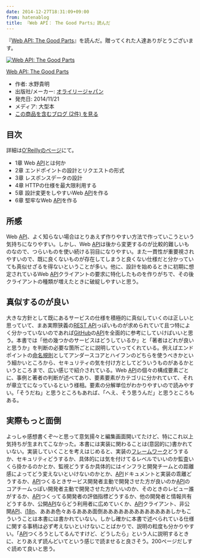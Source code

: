 ```yaml
---
date: 2014-12-27T18:31:09+09:00
from: hatenablog
title: 『Web API： The Good Parts』読んだ
---
```


<p>『<a href="http://www.amazon.co.jp/dp/4873116864/r7kamura-22">Web API: The Good Parts</a>』を読んだ。贈ってくれた人達ありがとうございます。</p>

<p><div class="hatena-asin-detail"><a href="http://www.amazon.co.jp/exec/obidos/ASIN/4873116864/r7kamura-22/"><img src="http://ecx.images-amazon.com/images/I/51GHwTNJgSL._SL160_.jpg" class="hatena-asin-detail-image" alt="Web API: The Good Parts" title="Web API: The Good Parts"></a><div class="hatena-asin-detail-info"><p class="hatena-asin-detail-title"><a href="http://www.amazon.co.jp/exec/obidos/ASIN/4873116864/r7kamura-22/">Web API: The Good Parts</a></p><ul><li><span class="hatena-asin-detail-label">作者:</span> 水野貴明</li><li><span class="hatena-asin-detail-label">出版社/メーカー:</span> <a class="keyword" href="http://d.hatena.ne.jp/keyword/%A5%AA%A5%E9%A5%A4%A5%EA%A1%BC%A5%B8%A5%E3%A5%D1%A5%F3">オライリージャパン</a></li><li><span class="hatena-asin-detail-label">発売日:</span> 2014/11/21</li><li><span class="hatena-asin-detail-label">メディア:</span> 大型本</li><li><a href="http://d.hatena.ne.jp/asin/4873116864/r7kamura-22" target="_blank">この商品を含むブログ (2件) を見る</a></li></ul></div><div class="hatena-asin-detail-foot"></div></div></p>

<h2>目次</h2>

<p>詳細は<a href="http://www.oreilly.co.jp/books/9784873116860/">O'Reillyのページ</a>にて。</p>

<ul>
<li>1章 Web <a class="keyword" href="http://d.hatena.ne.jp/keyword/API">API</a>とは何か</li>
<li>2章 エンドポイントの設計とリクエストの形式</li>
<li>3章 レスポンスデータの設計</li>
<li>4章 HTTPの仕様を最大限利用する</li>
<li>5章 設計変更をしやすいWeb <a class="keyword" href="http://d.hatena.ne.jp/keyword/API">API</a>を作る</li>
<li>6章 堅牢なWeb <a class="keyword" href="http://d.hatena.ne.jp/keyword/API">API</a>を作る</li>
</ul>


<h2>所感</h2>

<p>Web <a class="keyword" href="http://d.hatena.ne.jp/keyword/API">API</a>、よく知らない場合はとりあえず作りやすい方法で作っていこうという気持ちになりやすい。しかし、Web <a class="keyword" href="http://d.hatena.ne.jp/keyword/API">API</a>は後から変更するのが比較的難しいものなので、つらいものを使い続ける羽目になりやすい。また一貫性が重要視されやすいので、既に良くないものが存在してしまうと良くない仕様だと分かっていても真似せざるを得ないということが多い。他に、設計を始めるときに初期に想定されているWeb <a class="keyword" href="http://d.hatena.ne.jp/keyword/API">API</a>クライアントの要求に特化したものを作りがちで、その後クライアントの種類が増えたときに破綻しやすいと思う。</p>

<h2>真似するのが良い</h2>

<p>大きな方針として既にあるサービスの仕様を積極的に真似していくのは正しいと思っていて、まあ実際狭義の<a class="keyword" href="http://d.hatena.ne.jp/keyword/REST%20API">REST API</a>っぽいものが求められていて且つ特によく分かっていないのであれば<a class="keyword" href="http://d.hatena.ne.jp/keyword/GitHub">GitHub</a>の<a class="keyword" href="http://d.hatena.ne.jp/keyword/API">API</a>を全面的に参考にしていけばいいと思う。本書では「他の幾つかのサービスはどうしているか」と「著者はどれが良いと思うか」を判断の必要な箇所ごとに説明していってくれている。例えばエンドポイントの<a class="keyword" href="http://d.hatena.ne.jp/keyword/%CC%BF%CC%BE%B5%AC%C2%A7">命名規則</a>としてアンダースコアとハイフンのどちらを使うべきかという細かいところから、セキュリティの気を付け方としてどういうものがあるかというところまで、広い感じで紹介されている。Web <a class="keyword" href="http://d.hatena.ne.jp/keyword/API">API</a>の個々の構成要素ごとに、事例と著者の判断が述べてあり、要素要素がカテゴリに分かれていて、それが章立てになっているという様相。要素の分解単位がわかりやすいので読みやすい。「そうだね」と思うところもあれば、「へえ、そう思うんだ」と思うところもある。</p>

<h2>実際もっと面倒</h2>

<p>よっしゃ感想書くぞ〜と思って意気揚々と編集画面開いてたけど、特にこれ以上気持ちが生まれてこなかった。本書には実装に関わることは(意図的に)書かれていない。実装していくことを考えはじめると、実装の<a class="keyword" href="http://d.hatena.ne.jp/keyword/%A5%D5%A5%EC%A1%BC%A5%E0%A5%EF%A1%BC%A5%AF">フレームワーク</a>どうするか、セキュリティどうするか、具体的には気を付けてるレベルでいいのか監査いくら掛かるのかとか、監視どうするか具体的にはインフラと開発チームとの距離感によってどう変えないといけないのかとか、<a class="keyword" href="http://d.hatena.ne.jp/keyword/API">API</a>ドキュメントと実装の乖離どうするか、<a class="keyword" href="http://d.hatena.ne.jp/keyword/API">API</a>つくるときサービス開発者主動で開発させた方が良いのか<a class="keyword" href="http://d.hatena.ne.jp/keyword/API">API</a>のコアチームっぽい開発者主動で開発させた方がいいのか、そのときのレビュー誰がするか、<a class="keyword" href="http://d.hatena.ne.jp/keyword/API">API</a>つくってる開発者の評価指標どうするか、他の開発者と情報共有どうするか、公開<a class="keyword" href="http://d.hatena.ne.jp/keyword/API">API</a>ならどう利用者に広めていくか、<a class="keyword" href="http://d.hatena.ne.jp/keyword/API">API</a>クライアント、非公開<a class="keyword" href="http://d.hatena.ne.jp/keyword/API">API</a>、<a class="keyword" href="http://d.hatena.ne.jp/keyword/i18n">i18n</a>、あああ色々あるあああ面倒あああああああああああああしかもこういうことは本書には書かれていない。しかし確かに本書で述べられている仕様に関する事柄は必ず考えないといけないことばかりで、説明の粒度も分かりやすい。「<a class="keyword" href="http://d.hatena.ne.jp/keyword/API">API</a>つくろうとしてるんですけど、どうしたら」という人に説明するときに、とりあえず読んどいてという感じで読ませると良さそう。200ページだしすぐ読めて良いと思う。</p>

